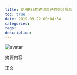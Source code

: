 ```yaml
---
title: 使用RSS构建你自己的聚合信息
toc: true
date: 2019-09-22 00:04:34
categories: 
tags:
description:
---
```


![avatar]()

摘要内容

<!--more-->

正文
